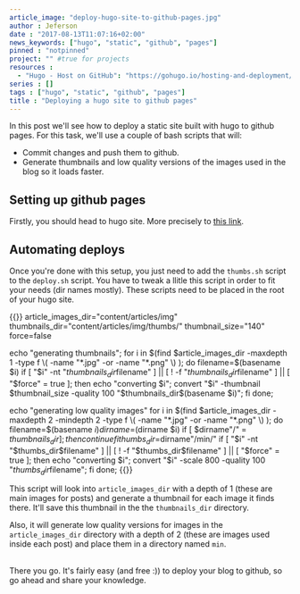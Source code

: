 ```yaml
---
article_image: "deploy-hugo-site-to-github-pages.jpg"
author : Jeferson
date : "2017-08-13T11:07:16+02:00"
news_keywords: ["hugo", "static", "github", "pages"]
pinned : "notpinned"
project: "" #true for projects
resources :
  - "Hugo - Host on GitHub": "https://gohugo.io/hosting-and-deployment/hosting-on-github/#host-github-user-or-organization-pages"
series : []
tags : ["hugo", "static", "github", "pages"]
title : "Deploying a hugo site to github pages"
---
```


In this post we'll see how to deploy a static site built with hugo to github pages.
For this task, we'll use a couple of bash scripts that will:

* Commit changes and push them to github.
* Generate thumbnails and low quality versions of the images used in the blog so it loads faster.

<!--more-->

## Setting up github pages
Firstly, you should head to hugo site. More precisely to [this link](https://gohugo.io/hosting-and-deployment/hosting-on-github/#host-github-user-or-organization-pages).

## Automating deploys
Once you're done with this setup, you just need to add the ``thumbs.sh`` script to the ``deploy.sh`` script.
You have to tweak a llitle this script in order to fit your needs (dir names mostly).
These scripts need to be placed in the root of your hugo site.

{{<highlight sh>}}
article_images_dir="content/articles/img"
thumbnails_dir="content/articles/img/thumbs/"
thumbnail_size="140"
force=false

echo "generating thumbnails";
for i in $(find $article_images_dir -maxdepth 1 -type f \( -name "*.jpg" -or -name "*.png" \) ); do
  filename=$(basename $i)
  if [ "$i" -nt "$thumbnails_dir$filename" ] || [ ! -f "$thumbnails_dir$filename" ] || [ "$force" = true ]; then
    echo "converting $i";
    convert "$i" -thumbnail $thumbnail_size -quality 100 "$thumbnails_dir$(basename $i)";
  fi
done;

echo "generating low quality images"
for i in $(find $article_images_dir -maxdepth 2 -mindepth 2 -type f \( -name "*.jpg" -or -name "*.png" \) ); do
  filename=$(basename $i)
  dirname=$(dirname $i)
  if [ $dirname"/" = $thumbnails_dir ]; then
    continue
  fi
  thumbs_dir=$dirname"/min/"
  if [ "$i" -nt "$thumbs_dir$filename" ] || [ ! -f "$thumbs_dir$filename" ] || [ "$force" = true ]; then
    echo "converting $i";
    convert "$i" -scale 800 -quality 100 "$thumbs_dir$filename";
  fi
done;
{{</highlight>}}

This script will look into ``article_images_dir`` with a depth of 1 (these are
 main images for posts) and generate a thumbnail for each image it finds there.
 It'll save this thumbnail in the the ``thumbnails_dir`` directory.

Also, it will generate low quality versions for images in the ``article_images_dir`` directory
with a depth of 2 (these are images used inside each post) and place them in a
directory named ``min``.

<br>
There you go. It's fairly easy (and free :)) to deploy your blog to github, so
go ahead and share your knowledge.
